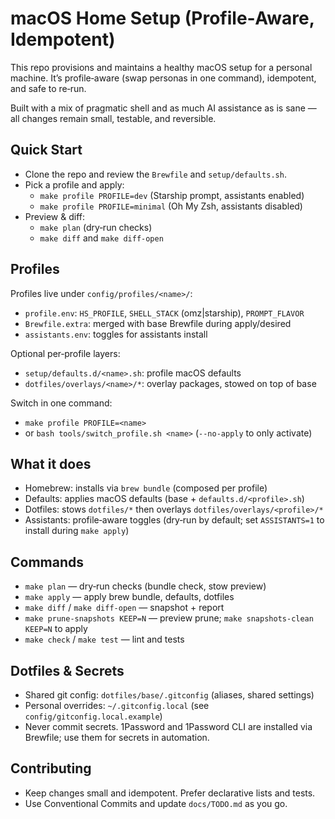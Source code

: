 # macOS Home Setup (Profile‑Aware, Idempotent)

This repo provisions and maintains a healthy macOS setup for a personal machine. It’s profile‑aware (swap personas in one command), idempotent, and safe to re‑run.

Built with a mix of pragmatic shell and as much AI assistance as is sane — all changes remain small, testable, and reversible.

## Quick Start

- Clone the repo and review the `Brewfile` and `setup/defaults.sh`.
- Pick a profile and apply:
  - `make profile PROFILE=dev` (Starship prompt, assistants enabled)
  - `make profile PROFILE=minimal` (Oh My Zsh, assistants disabled)
- Preview & diff:
  - `make plan` (dry‑run checks)
  - `make diff` and `make diff-open`

## Profiles

Profiles live under `config/profiles/<name>/`:
- `profile.env`: `HS_PROFILE`, `SHELL_STACK` (omz|starship), `PROMPT_FLAVOR`
- `Brewfile.extra`: merged with base Brewfile during apply/desired
- `assistants.env`: toggles for assistants install

Optional per‑profile layers:
- `setup/defaults.d/<name>.sh`: profile macOS defaults
- `dotfiles/overlays/<name>/*`: overlay packages, stowed on top of base

Switch in one command:
- `make profile PROFILE=<name>`
- or `bash tools/switch_profile.sh <name>` (`--no-apply` to only activate)

## What it does

- Homebrew: installs via `brew bundle` (composed per profile)
- Defaults: applies macOS defaults (base + `defaults.d/<profile>.sh`)
- Dotfiles: stows `dotfiles/*` then overlays `dotfiles/overlays/<profile>/*`
- Assistants: profile‑aware toggles (dry‑run by default; set `ASSISTANTS=1` to install during `make apply`)

## Commands

- `make plan` — dry‑run checks (bundle check, stow preview)
- `make apply` — apply brew bundle, defaults, dotfiles
- `make diff` / `make diff-open` — snapshot + report
- `make prune-snapshots KEEP=N` — preview prune; `make snapshots-clean KEEP=N` to apply
- `make check` / `make test` — lint and tests

## Dotfiles & Secrets

- Shared git config: `dotfiles/base/.gitconfig` (aliases, shared settings)
- Personal overrides: `~/.gitconfig.local` (see `config/gitconfig.local.example`)
- Never commit secrets. 1Password and 1Password CLI are installed via Brewfile; use them for secrets in automation.

## Contributing

- Keep changes small and idempotent. Prefer declarative lists and tests.
- Use Conventional Commits and update `docs/TODO.md` as you go.

